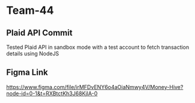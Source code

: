 # Team-44
## Plaid API Commit
Tested Plaid API in sandbox mode with a test account to fetch transaction details using NodeJS
## Figma Link
https://www.figma.com/file/irMFDvENY6o4aOiaNmwy4V/Money-Hive?node-id=0-1&t=RXBtctKh3J68KjIA-0
